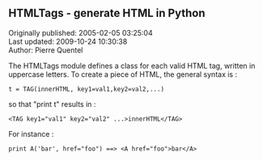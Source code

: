 ## HTMLTags - generate HTML in Python  
Originally published: 2005-02-05 03:25:04  
Last updated: 2009-10-24 10:30:38  
Author: Pierre Quentel  
  
The HTMLTags module defines a class for each valid HTML tag, written in uppercase letters. To create a piece of HTML, the general syntax is :

    t = TAG(innerHTML, key1=val1,key2=val2,...)

so that "print t" results in :

    <TAG key1="val1" key2="val2" ...>innerHTML</TAG>

For instance :

    print A('bar', href="foo") ==> <A href="foo">bar</A>
